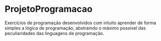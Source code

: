 # ProjetoProgramacao
Exercícios de programação desenvolvidos com intuito aprender de forma simples a lógica de programação, abstraindo o máximo possível das peculiaridades das linguagens de programação.
